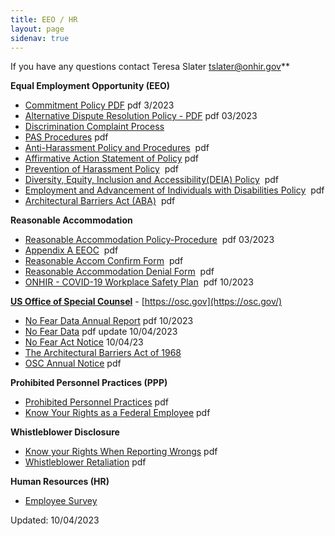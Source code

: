 ```yaml
---
title: EEO / HR
layout: page
sidenav: true
---
```


If you have any questions contact Teresa Slater [tslater@onhir.gov](mailto:tslater@onhir.gov?subject=EEO/HR%20question20from%20onhir.gov%20link)**

**Equal Employment Opportunity (EEO)**
*   [Commitment Policy PDF]({{site.baseurl}}/assets/documents/eeo/EEO-Policy-Statement.pdf) pdf 3/2023
*   [Alternative Dispute Resolution Policy - PDF]({{site.baseurl}}/assets/documents/eeo/Alternative-Dispute-Resolution-Policy.pdf) pdf 03/2023
*   [Discrimination Complaint Process](EEO-DISCRIMINATION-COMPLAINT-PROCESS.html)
*   [PAS Procedures]({{site.baseurl}}/assets/documents/eeo/PAS.pdf)  pdf
*   [Anti-Harassment Policy and Procedures]({{site.baseurl}}/assets/documents/eeo/Harassment.pdf)  pdf
*   [Affirmative Action Statement of Policy]({{site.baseurl}}/assets/documents/eeo/Affirmative-Action-Statement-of-Policy.pdf) pdf
*   [Prevention of Harassment Policy]({{site.baseurl}}/assets/documents/policy/Prevention_of_Harassment_Policy.pdf)  pdf
*   [Diversity, Equity, Inclusion and Accessibility(DEIA) Policy]({{site.baseurl}}/assets/documents/policy/DEIA_Policy.pdf)  pdf
*   [Employment and Advancement of Individuals with Disabilities Policy]({{site.baseurl}}/assets/documents/policy/Individuals_with_Disabilities_Policy.pdf)  pdf
*   [Architectural Barriers Act (ABA)]({{site.baseurl}}/assets/documents/eeo/Architectural_Barriers_Act_(ABA).pdf)  pdf

**Reasonable Accommodation**
*   [Reasonable Accommodation Policy-Procedure]({{site.baseurl}}/assets/documents/policy/Reasonable_Accommodation_Policy-Procedures.pdf)  pdf  03/2023
*   [Appendix A EEOC]({{site.baseurl}}/assets/documents/policy/Appendix_A_EEOC.pdf)  pdf
*   [Reasonable Accom Confirm Form]({{site.baseurl}}/assets/documents/eeo/Reasonable_Accom_Confirm_Form.pdf)  pdf
*   [Reasonable Accommodation Denial Form]({{site.baseurl}}/assets/documents/eeo/Reasonable_Accommodation_Denial_Form.pdf)  pdf
*   [ONHIR - COVID-19 Workplace Safety Plan]({{site.baseurl}}/assets/documents/eeo/COVID-19_Workforce_Task_Force_Safety_Gidelines.pdf)  pdf 10/2023

**[US Office of Special Counsel](https://osc.gov "US Office of Special Counsel")** - [https://osc.gov](https://osc.gov/)

*   [No Fear Data Annual Report]({{site.baseurl}}/assets/documents/eeo/No-Fear-Act-Annual-Report.pdf) pdf 10/2023
*   [No Fear Data]({{site.baseurl}}/assets/documents/eeo/No-FEAR-DATA.pdf) pdf update 10/04/2023  
*   [No Fear Act Notice]({{site.baseurl}}/assets/documents/eeo/No-Fear-Act-Notice.pdf) 10/04/23
*   [The Architectural Barriers Act of 1968]({{site.baseurl}}/assets/documents/eeo/The%20Architectural%20Barriers%20Act%20of%201968.pdf)  
*   [OSC Annual Notice]({{site.baseurl}}/assets/documents/eeo/OSC-Certification.pdf) pdf

**Prohibited Personnel Practices (PPP)**

*   [Prohibited Personnel Practices]({{site.baseurl}}/assets/documents/eeo/Prohibited%20Personnel%20Practices.pdf) pdf
*   [Know Your Rights as a Federal Employee]({{site.baseurl}}/assets/documents/eeo/Know%20Your%20Rights%20as%20a%20Federal%20Employee.pdf) pdf

**Whistleblower Disclosure**

*   [Know your Rights When Reporting Wrongs]({{site.baseurl}}/assets/documents/eeo/Know%20your%20Rights%20When%20Reporting%20Wrongs.pdf) pdf
*   [Whistleblower Retaliation]({{site.baseurl}}/assets/documents/eeo/Whistleblower%20Retaliation.pdf) pdf

**Human Resources (HR)**
*   [Employee Survey](../employee-survey/index.html)

Updated: 10/04/2023
